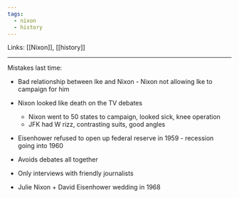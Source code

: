 ```yaml
---
tags:
  - nixon
  - history
---
```

Links: [[Nixon]], [[history]]

***

Mistakes last time:
- Bad relationship between Ike and Nixon - Nixon not allowing Ike to campaign for him
- Nixon looked like death on the TV debates
	- Nixon went to 50 states to campaign, looked sick, knee operation
	- JFK had W rizz, contrasting suits, good angles
- Eisenhower refused to open up federal reserve in 1959 - recession going into 1960

- Avoids debates all together
- Only interviews with friendly journalists 
- Julie Nixon + David Eisenhower wedding in 1968 